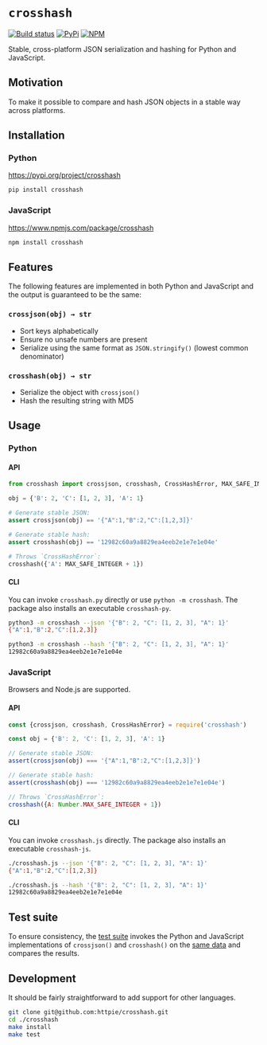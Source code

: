 # `crosshash`

[![Build status](https://github.com/httpie/crosshash/workflows/test/badge.svg)](https://github.com/httpie/crosshash/actions)
[![PyPi](https://badge.fury.io/py/crosshash.svg)](https://pypi.python.org/pypi/crosshash)
[![NPM](https://badge.fury.io/js/crosshash.svg)](https://www.npmjs.com/package/crosshash)

Stable, cross-platform JSON serialization and hashing for Python and JavaScript.

## Motivation

To make it possible to compare and hash JSON objects in a stable way across platforms.

## Installation

### Python

https://pypi.org/project/crosshash

```bash
pip install crosshash
```

### JavaScript

https://www.npmjs.com/package/crosshash

```bash
npm install crosshash
```

## Features

The following features are implemented in both Python and JavaScript and the output is guaranteed to be the same:

### `crossjson(obj) → str`

- Sort keys alphabetically
- Ensure no unsafe numbers are present 
- Serialize using the same format as `JSON.stringify()` (lowest common denominator)

### `crosshash(obj) → str`

- Serialize the object with `crossjson()`
- Hash the resulting string with MD5


## Usage

### Python

#### API

```python
from crosshash import crossjson, crosshash, CrossHashError, MAX_SAFE_INTEGER

obj = {'B': 2, 'C': [1, 2, 3], 'A': 1}

# Generate stable JSON:
assert crossjson(obj) == '{"A":1,"B":2,"C":[1,2,3]}'  

# Generate stable hash:
assert crosshash(obj) == '12982c60a9a8829ea4eeb2e1e7e1e04e'

# Throws `CrossHashError`:
crosshash({'A': MAX_SAFE_INTEGER + 1})  
```

#### CLI

You can invoke `crosshash.py` directly or use `python -m crosshash`. The package also installs an executable `crosshash-py`.

```bash
python3 -m crosshash --json '{"B": 2, "C": [1, 2, 3], "A": 1}'
{"A":1,"B":2,"C":[1,2,3]}
```

```bash
python3 -m crosshash --hash '{"B": 2, "C": [1, 2, 3], "A": 1}'
12982c60a9a8829ea4eeb2e1e7e1e04e
```


### JavaScript

Browsers and Node.js are supported.

#### API

```javascript
const {crossjson, crosshash, CrossHashError} = require('crosshash')

const obj = {'B': 2, 'C': [1, 2, 3], 'A': 1}

// Generate stable JSON:
assert(crossjson(obj) === '{"A":1,"B":2,"C":[1,2,3]}')

// Generate stable hash:
assert(crosshash(obj) === '12982c60a9a8829ea4eeb2e1e7e1e04e')

// Throws `CrossHashError`:
crosshash({A: Number.MAX_SAFE_INTEGER + 1}) 
```

#### CLI

You can invoke `crosshash.js` directly. The package also installs an executable `crosshash-js`.

```bash
./crosshash.js --json '{"B": 2, "C": [1, 2, 3], "A": 1}'
{"A":1,"B":2,"C":[1,2,3]}
```

```bash
./crosshash.js --hash '{"B": 2, "C": [1, 2, 3], "A": 1}'
12982c60a9a8829ea4eeb2e1e7e1e04e
```


## Test suite

To ensure consistency, the [test suite](./tests) invokes the Python and JavaScript implementations of `crossjson()` and `crosshash()` on the [same data](./tests/cases.py) and compares the results.



## Development

It should be fairly straightforward to add support for other languages.

```bash
git clone git@github.com:httpie/crosshash.git
cd ./crosshash
make install
make test
```
